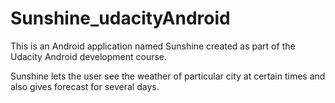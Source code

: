 # Sunshine_udacityAndroid
This is an Android application named Sunshine created as part of the Udacity Android development course.

Sunshine lets the user see the weather of particular city at certain times and also gives forecast for several days.
